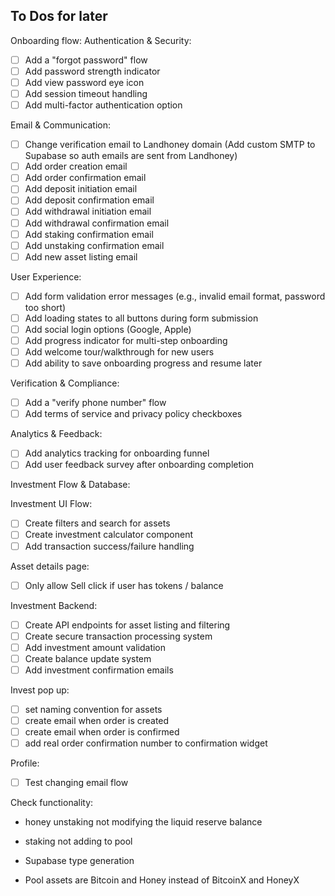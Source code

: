 ## To Dos for later

Onboarding flow:
Authentication & Security:
- [ ] Add a "forgot password" flow
- [ ] Add password strength indicator
- [ ] Add view password eye icon
- [ ] Add session timeout handling
- [ ] Add multi-factor authentication option

Email & Communication:
- [ ] Change verification email to Landhoney domain (Add custom SMTP to Supabase so auth emails are sent from Landhoney)
- [ ] Add order creation email
- [ ] Add order confirmation email  
- [ ] Add deposit initiation email
- [ ] Add deposit confirmation email
- [ ] Add withdrawal initiation email
- [ ] Add withdrawal confirmation email
- [ ] Add staking confirmation email
- [ ] Add unstaking confirmation email  
- [ ] Add new asset listing email

User Experience:
- [ ] Add form validation error messages (e.g., invalid email format, password too short)
- [ ] Add loading states to all buttons during form submission
- [ ] Add social login options (Google, Apple)
- [ ] Add progress indicator for multi-step onboarding
- [ ] Add welcome tour/walkthrough for new users
- [ ] Add ability to save onboarding progress and resume later

Verification & Compliance:
- [ ] Add a "verify phone number" flow
- [ ] Add terms of service and privacy policy checkboxes

Analytics & Feedback:
- [ ] Add analytics tracking for onboarding funnel
- [ ] Add user feedback survey after onboarding completion

Investment Flow & Database:

Investment UI Flow:
- [ ] Create filters and search for assets
- [ ] Create investment calculator component
- [ ] Add transaction success/failure handling

Asset details page:
- [ ] Only allow Sell click if user has tokens / balance

Investment Backend:
- [ ] Create API endpoints for asset listing and filtering
- [ ] Create secure transaction processing system
- [ ] Add investment amount validation
- [ ] Create balance update system
- [ ] Add investment confirmation emails

Invest pop up:
- [ ] set naming convention for assets
- [ ] create email when order is created
- [ ] create email when order is confirmed
- [ ] add real order confirmation number to confirmation widget

Profile:
- [ ] Test changing email flow


Check functionality: 
- honey unstaking not modifying the liquid reserve balance
- staking not adding to pool

- Supabase type generation
- Pool assets are Bitcoin and Honey instead of BitcoinX and HoneyX
